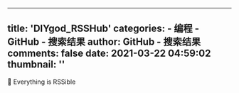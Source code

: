 
---
title: 'DIYgod_RSSHub'
categories: 
    - 编程
    - GitHub - 搜索结果
author: GitHub - 搜索结果
comments: false
date: 2021-03-22 04:59:02
thumbnail: ''
---

<div>   
🍰 Everything is RSSible  
</div>
            